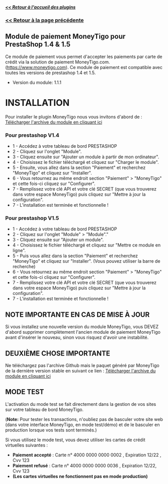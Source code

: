 ##### [<< Retour à l'accueil des plugins](https://plugins.moneytigo.com/french/)
### [<< Retour à la page précédente](index)

## Module de paiement MoneyTigo pour PrestaShop 1.4 & 1.5

Ce module de paiement vous permet d'accepter les paiements par carte de crédit via la solution de paiement MoneyTigo.com. (https://www.moneytigo.com).
Ce module de paiement est compatible avec toutes les versions de prestashop 1.4 et 1.5.

* Version du module: 1.1.1

# INSTALLATION

Pour installer le plugin MoneyTigo nous vous invitons d'abord de : [Télécharger l'archive du module en cliquant ici](https://github.com/moneytigo/MoneyTigo_Prestashop_1.4/releases/download/1.1.1/moneytigo-prestashop-14-to-15-v1.1.1.zip)

### Pour prestashop V1.4

* 1 - Accédez à votre tableau de bord PRESTASHOP
* 2 - Cliquez sur l'onglet "Module".
* 3 - Cliquez ensuite sur "Ajouter un module à partir de mon ordinateur".
* 4 - Choisissez le fichier téléchargé et cliquez sur "Charger le module".
* 5 - Ensuite, vous allez dans la section "Paiement" et recherchez "MoneyTigo" et cliquez sur "Installer".
* 6 - Vous retournez au même endroit section "Paiement" > "MoneyTigo" et cette fois-ci cliquez sur "Configurer".
* 7 - Remplissez votre clé API et votre clé SECRET (que vous trouverez dans votre espace MoneyTigo) puis cliquez sur "Mettre à jour la configuration".
* 7 - L'installation est terminée et fonctionnelle !

### Pour prestashop V1.5

* 1 - Accédez à votre tableau de bord PRESTASHOP
* 2 - Cliquez sur l'onglet "Module" > "Module"."
* 3 - Cliquez ensuite sur "Ajouter un module".
* 4 - Choisissez le fichier téléchargé et cliquez sur "Mettre ce module en ligne".
* 5 - Puis vous allez dans la section "Paiement" et recherchez "MoneyTigo" et cliquez sur "Installer". (Vous pouvez utiliser la barre de recherche)
* 6 - Vous retournez au même endroit section "Paiement" > "MoneyTigo" et cette fois-ci cliquez sur "Configurer".
* 7 - Remplissez votre clé API et votre clé SECRET (que vous trouverez dans votre espace MoneyTigo) puis cliquez sur "Mettre à jour la configuration".
* 7 - L'installation est terminée et fonctionnelle !


## NOTE IMPORTANTE EN CAS DE MISE À JOUR

Si vous installez une nouvelle version du module MoneyTigo, vous DEVEZ d'abord supprimer complètement l'ancien module de paiement MoneyTigo avant d'insérer le nouveau, sinon vous risquez d'avoir une instabilité.

## DEUXIÈME CHOSE IMPORTANTE

Ne téléchargez pas l'archive Github mais le paquet généré par MoneyTigo de la dernière version stable en suivant ce lien : [Télécharger l'archive du module en cliquant ici](https://github.com/moneytigo/MoneyTigo_Prestashop_1.4/releases/download/1.1.1/moneytigo-prestashop-14-to-15-v1.1.1.zip)

## MODE TEST

L'activation du mode test se fait directement dans la gestion de vos sites sur votre tableau de bord MoneyTigo.

(**Note:** Pour tester les transactions, n'oubliez pas de basculer votre site web (dans votre interface MoneyTigo, en mode test/démo) et de le basculer en production lorsque vos tests sont terminés.)

Si vous utilisez le mode test, vous devez utiliser les cartes de crédit virtuelles suivantes :
* **Paiement accepté** : Carte n° 4000 0000 0000 0002 , Expiration 12/22 , Cvv 123
* **Paiement refusé** : Carte n° 4000 0000 0000 0036 , Expiration 12/22, Cvv 123
* **(Les cartes virtuelles ne fonctionnent pas en mode production)**
